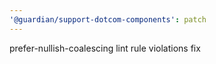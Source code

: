 ```yaml
---
'@guardian/support-dotcom-components': patch
---
```


prefer-nullish-coalescing lint rule violations fix
